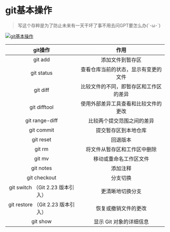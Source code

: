 # git基本操作

> 写这个存粹是为了防止未来有一天干坏了事不用去问GPT要怎么办(´･ω･`)

[![git基本操作](https://iili.io/2HvC57a.md.png)](https://freeimage.host/i/2HvC57a)

|              git操作              |                  作用                  |
| :-------------------------------: | :------------------------------------: |
|              git add              |            添加文件到暂存区            |
|            git status             |  查看仓库当前的状态，显示有变更的文件  |
|             git diff              | 比较文件的不同，即暂存区和工作区的差异 |
|           git difftool            |  使用外部差异工具查看和比较文件的更改  |
|          git range-diff           |       比较两个提交范围之间的差异       |
|            git commit             |          提交暂存区到本地仓库          |
|             git reset             |                回退版本                |
|              git rm               |      将文件从暂存区和工作区中删除      |
|              git mv               |         移动或重命名工作区文件         |
|             git notes             |                添加注释                |
|           git checkout            |                分支切换                |
| git switch （Git 2.23 版本引入）  |            更清晰地切换分支            |
| git restore （Git 2.23 版本引入） |          恢复或撤销文件的更改          |
|             git show              |        显示 Git 对象的详细信息         |
